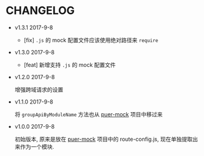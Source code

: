 # CHANGELOG

* v1.3.1 2017-9-8

  * [fix] `.js` 的 mock 配置文件应该使用绝对路径来 `require`

* v1.3.0 2017-9-8

  * [feat] 新增支持 `.js` 的 mock 配置文件

* v1.2.0 2017-9-8

  增强跨域请求的设置

* v1.1.0 2017-9-8

  将 `groupApiByModuleName` 方法也从 [puer-mock](https://github.com/ufologist/puer-mock) 项目中移过来

* v1.0.0 2017-9-8

  初始版本, 原来是放在 [puer-mock](https://github.com/ufologist/puer-mock) 项目中的 route-config.js, 现在单独提取出来作为一个模块.